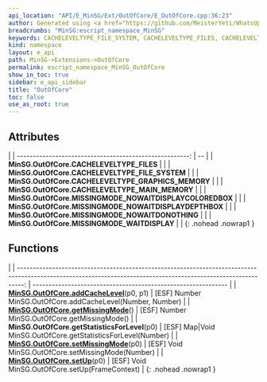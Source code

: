```yaml
---
api_location: "API/E_MinSG/Ext/OutOfCore/E_OutOfCore.cpp:36:23"
author: Generated using <a href="https://github.com/MeisterYeti/WhatsUpDoc">WhatsUpDoc</a>
breadcrumbs: "MinSG:escript_namespace_MinSG"
keywords: CACHELEVELTYPE_FILE_SYSTEM, CACHELEVELTYPE_FILES, CACHELEVELTYPE_MAIN_MEMORY, CACHELEVELTYPE_GRAPHICS_MEMORY, setUp, addCacheLevel, getStatisticsForLevel, MISSINGMODE_NOWAITDONOTHING, MISSINGMODE_NOWAITDISPLAYCOLOREDBOX, MISSINGMODE_NOWAITDISPLAYDEPTHBOX, MISSINGMODE_WAITDISPLAY, getMissingMode, setMissingMode
kind: namespace
layout: e_api
path: MinSG->Extensions->OutOfCore
permalink: escript_namespace_MinSG_OutOfCore
show_in_toc: true
sidebar: e_api_sidebar
title: "OutOfCore"
toc: false
use_as_root: true
---
```


## Attributes

|
| ------------------------------------------------------: | -- | 
| **MinSG.OutOfCore.CACHELEVELTYPE_FILES**                |  | 
| **MinSG.OutOfCore.CACHELEVELTYPE_FILE_SYSTEM**          |  | 
| **MinSG.OutOfCore.CACHELEVELTYPE_GRAPHICS_MEMORY**      |  | 
| **MinSG.OutOfCore.CACHELEVELTYPE_MAIN_MEMORY**          |  | 
| **MinSG.OutOfCore.MISSINGMODE_NOWAITDISPLAYCOLOREDBOX** |  | 
| **MinSG.OutOfCore.MISSINGMODE_NOWAITDISPLAYDEPTHBOX**   |  | 
| **MinSG.OutOfCore.MISSINGMODE_NOWAITDONOTHING**         |  | 
| **MinSG.OutOfCore.MISSINGMODE_WAITDISPLAY**             |  | 
{: .nohead .nowrap1 }

## Functions

|
| --------------------------------------------------------------------------------------------------------------------------------------------------------------: | ------------------------------------------------------------- | 
| **[MinSG.OutOfCore.addCacheLevel](classMinSG_1_1OutOfCore_1_1CacheManager#classMinSG_1_1OutOfCore_1_1CacheManager_1a9b82bcea79f954e0da7199980ccafb74)**(p0, p1) | [ESF] Number MinSG.OutOfCore.addCacheLevel(Number, Number)    | 
| **[MinSG.OutOfCore.getMissingMode](classMinSG_1_1OutOfCore_1_1DataStrategy#classMinSG_1_1OutOfCore_1_1DataStrategy_1a50d4d46b8daf6ef691988f9287f6f6cb)**()      | [ESF] Number MinSG.OutOfCore.getMissingMode()                 | 
| **MinSG.OutOfCore.getStatisticsForLevel**(p0)                                                                                                                   | [ESF] Map\|Void MinSG.OutOfCore.getStatisticsForLevel(Number) | 
| **[MinSG.OutOfCore.setMissingMode](classMinSG_1_1OutOfCore_1_1DataStrategy#classMinSG_1_1OutOfCore_1_1DataStrategy_1afd10e99afb1bca146a8d198c134c5a56)**(p0)    | [ESF] Void MinSG.OutOfCore.setMissingMode(Number)             | 
| **[MinSG.OutOfCore.setUp](namespaceMinSG_1_1OutOfCore#namespaceMinSG_1_1OutOfCore_1a206d9df07b4e4f778b17f575e262fbe5)**(p0)                                     | [ESF] Void MinSG.OutOfCore.setUp(FrameContext)                | 
{: .nohead .nowrap1 }

